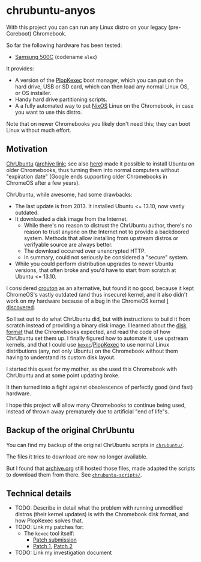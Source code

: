 # chrubuntu-anyos

With this project you can can run any Linux distro on your legacy (pre-Coreboot) Chromebook.

So far the following hardware has been tested:

* [Samsung 500C](https://www.chromium.org/chromium-os/developer-information-for-chrome-os-devices/samsung-series-5-chromebook) (codename `alex`)

It provides:

* A version of the [PlopKexec](https://www.plop.at/en/plopkexec/full.html) boot manager, which you can put on the hard drive, USB or SD card, which can then load any normal Linux OS, or OS installer.
* Handy hard drive partitioning scripts.
* A a fully automated way to put [NixOS](https://nixos.org) Linux on the Chromebook, in case you want to use this distro.

Note that on newer Chromebooks you likely don't need this; they can boot Linux without much effort.


## Motivation

[ChrUbuntu](http://chromeos-cr48.blogspot.com/) ([archive link](https://web.archive.org/web/20190809090331/http://chromeos-cr48.blogspot.com/); see also [here](https://github.com/iantrich/ChrUbuntu-Guides/blob/d5996a3c1fd58a02973d50437ed35d735964932f/Guides/Installing%20ChrUbuntu.md)) made it possible to install Ubuntu on older Chromebooks, thus turning them into normal computers without "expiration date" (Google ends supporting older Chromebooks in ChromeOS after a few years).

ChrUbuntu, while awesome, had some drawbacks:

* The last update is from 2013. It installed Ubuntu <= 13.10, now vastly outdated.
* It downloaded a disk image from the Internet.
  * While there's no reason to distrust the ChrUbuntu author, there's no reason to trust anyone on the Internet not to provide a backdoored system. Methods that allow installing from upstream distros or verifyable source are always better.
  * The download occurred over unencrypted HTTP.
  * In summary, could not seriously be considered a "secure" system.
* While you could perform distribution upgrades to newer Ubuntu versions, that often broke and you'd have to start from scratch at Ubuntu <= 13.10.

I considered [crouton](https://github.com/dnschneid/crouton) as an alternative, but found it no good, because it kept ChromeOS's vastly outdated (and thus insecure) kernel, and it also didn't work on my hardware because of a bug in the ChromeOS kernel [I discovered](https://github.com/systemd/systemd/issues/11974#issuecomment-473754055).

So I set out to do what ChrUbuntu did, but with instructions to build it from scratch instead of providing a binary disk image.
I learned about the [disk format](https://www.chromium.org/chromium-os/chromiumos-design-docs/disk-format) that the Chromebooks expected, and read the code of how ChrUbuntu set them up.
I finally figured how to automate it, use upstream kernels, and that I could use [`kexec`](https://wiki.archlinux.org/index.php/kexec)/[PlopKexec](https://www.plop.at/en/plopkexec/full.html) to use normal Linux distributions (any, not only Ubuntu) on the Chromebook without them having to understand its custom disk layout.

I started this quest for my mother, as she used this Chromebook with ChrUbuntu and at some point updating broke.

It then turned into a fight against obsolescence of perfectly good (and fast) hardware.

I hope this project will allow many Chromebooks to continue being used, instead of thrown away prematurely due to artificial "end of life"s.


## Backup of the original ChrUbuntu

You can find my backup of the original ChrUbuntu scripts in [`chrubuntu/`](./chrubuntu/).

The files it tries to download are now no longer available.

But I found that [archive.org](https://archive.org) still hosted those files, made adapted the scripts to download them from there. See [`chrubuntu-scripts/`](./chrubuntu-scripts/).


## Technical details

* TODO: Describe in detail what the problem with running unmodified distros (their kernel updates) is with the Chromebook disk format, and how PlopKexec solves that.
* TODO: Link my patches for:
  * The `kexec` tool itself:
    * [Patch submission](http://lists.infradead.org/pipermail/kexec/2019-April/022964.html)
    * [Patch 1](https://github.com/horms/kexec-tools/commit/23aaa44614a02d2184951142125cb55b36cef40a), [Patch 2](https://github.com/horms/kexec-tools/commit/c072bd13abbe497d28e4235e2cf416f4aee65754)
* TODO: Link my investigation document
